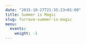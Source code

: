 ```yaml
---
date: "2015-10-27T21:35:23+01:00"
title: Summer is Magic
slug: furrave-summer-is-magic
menu:
  events:
    weight: -1
---
```

